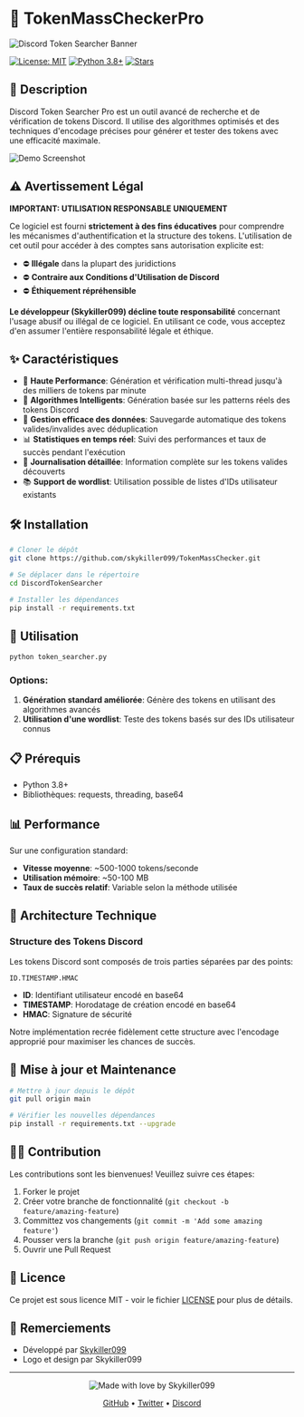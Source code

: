 # 🔐 TokenMassCheckerPro

![Discord Token Searcher Banner](https://img.shields.io/badge/DISCORD-TOKEN%20SEARCHER-5865F2?style=for-the-badge&logo=discord&logoColor=white)

[![License: MIT](https://img.shields.io/badge/License-MIT-yellow.svg)](https://opensource.org/licenses/MIT)
[![Python 3.8+](https://img.shields.io/badge/python-3.8+-blue.svg)](https://www.python.org/downloads/)
[![Stars](https://img.shields.io/github/stars/Skykiller099/TokenMassChecker?style=social)](https://github.com/Skykiller/DiscordTokenSearcher/stargazers)

## 📜 Description

Discord Token Searcher Pro est un outil avancé de recherche et de vérification de tokens Discord. Il utilise des algorithmes optimisés et des techniques d'encodage précises pour générer et tester des tokens avec une efficacité maximale.

![Demo Screenshot](https://img.shields.io/badge/SCREENSHOT-DEMO-333333?style=for-the-badge)

## ⚠️ Avertissement Légal

**IMPORTANT: UTILISATION RESPONSABLE UNIQUEMENT**

Ce logiciel est fourni **strictement à des fins éducatives** pour comprendre les mécanismes d'authentification et la structure des tokens. L'utilisation de cet outil pour accéder à des comptes sans autorisation explicite est:

- ⛔ **Illégale** dans la plupart des juridictions
- ⛔ **Contraire aux Conditions d'Utilisation de Discord**
- ⛔ **Éthiquement répréhensible**

**Le développeur (Skykiller099) décline toute responsabilité** concernant l'usage abusif ou illégal de ce logiciel. En utilisant ce code, vous acceptez d'en assumer l'entière responsabilité légale et éthique.

## ✨ Caractéristiques

- 🚀 **Haute Performance**: Génération et vérification multi-thread jusqu'à des milliers de tokens par minute
- 🧠 **Algorithmes Intelligents**: Génération basée sur les patterns réels des tokens Discord
- 💾 **Gestion efficace des données**: Sauvegarde automatique des tokens valides/invalides avec déduplication
- 📊 **Statistiques en temps réel**: Suivi des performances et taux de succès pendant l'exécution
- 📝 **Journalisation détaillée**: Information complète sur les tokens valides découverts
- 📚 **Support de wordlist**: Utilisation possible de listes d'IDs utilisateur existants

## 🛠️ Installation

```bash
# Cloner le dépôt
git clone https://github.com/skykiller099/TokenMassChecker.git

# Se déplacer dans le répertoire
cd DiscordTokenSearcher

# Installer les dépendances
pip install -r requirements.txt
```

## 🚀 Utilisation

```bash
python token_searcher.py
```

### Options:

1. **Génération standard améliorée**: Génère des tokens en utilisant des algorithmes avancés
2. **Utilisation d'une wordlist**: Teste des tokens basés sur des IDs utilisateur connus

## 📋 Prérequis

- Python 3.8+
- Bibliothèques: requests, threading, base64

## 📊 Performance

Sur une configuration standard:
- **Vitesse moyenne**: ~500-1000 tokens/seconde
- **Utilisation mémoire**: ~50-100 MB
- **Taux de succès relatif**: Variable selon la méthode utilisée

## 🔧 Architecture Technique

### Structure des Tokens Discord

Les tokens Discord sont composés de trois parties séparées par des points:
```
ID.TIMESTAMP.HMAC
```

- **ID**: Identifiant utilisateur encodé en base64
- **TIMESTAMP**: Horodatage de création encodé en base64
- **HMAC**: Signature de sécurité

Notre implémentation recrée fidèlement cette structure avec l'encodage approprié pour maximiser les chances de succès.

## 🔄 Mise à jour et Maintenance

```bash
# Mettre à jour depuis le dépôt
git pull origin main

# Vérifier les nouvelles dépendances
pip install -r requirements.txt --upgrade
```

## 👨‍💻 Contribution

Les contributions sont les bienvenues! Veuillez suivre ces étapes:

1. Forker le projet
2. Créer votre branche de fonctionnalité (`git checkout -b feature/amazing-feature`)
3. Committez vos changements (`git commit -m 'Add some amazing feature'`)
4. Pousser vers la branche (`git push origin feature/amazing-feature`)
5. Ouvrir une Pull Request

## 📜 Licence

Ce projet est sous licence MIT - voir le fichier [LICENSE](LICENSE) pour plus de détails.

## 🙏 Remerciements

- Développé par [Skykiller099](https://github.com/Skykiller099)
- Logo et design par Skykiller099

---

<p align="center">
  <img src="https://img.shields.io/badge/MADE%20WITH%20%E2%9D%A4%EF%B8%8F%20BY-SKYKILLER099-red?style=for-the-badge" alt="Made with love by Skykiller099">
</p>

<p align="center">
  <a href="https://github.com/Skykiller099">GitHub</a> •
  <a href="#">Twitter</a> •
  <a href="#">Discord</a>
</p>
